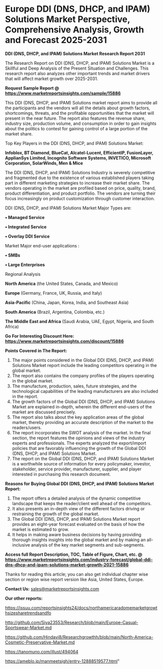 # Europe DDI (DNS, DHCP, and IPAM) Solutions Market Perspective, Comprehensive Analysis, Growth and Forecast 2025-2031

<strong>DDI (DNS, DHCP, and IPAM) Solutions Market Research Report 2031</strong>

The Research Report on DDI (DNS, DHCP, and IPAM) Solutions Market is a Skillful and Deep Analysis of the Present Situation and Challenges. This research report also analyzes other important trends and market drivers that will affect market growth over 2025-2031.

<strong>Request Sample Report @ <a href=https://www.marketreportsinsights.com/sample/15886>https://www.marketreportsinsights.com/sample/15886</a></strong>

This DDI (DNS, DHCP, and IPAM) Solutions market report aims to provide all the participants and the vendors will all the details about growth factors, shortcomings, threats, and the profitable opportunities that the market will present in the near future. The report also features the revenue share, industry size, production volume, and consumption in order to gain insights about the politics to contest for gaining control of a large portion of the market share.

Top Key Players in the DDI (DNS, DHCP, and IPAM) Solutions Market:

<strong>Infoblox, BT Diamond, BlueCat, Alcatel-Lucent, EfficientIP, FusionLayer, ApplianSys Limited, Incognito Software Systems, INVETICO, Microsoft Corporation, SolarWinds, Men & Mice</strong>

The DDI (DNS, DHCP, and IPAM) Solutions Industry is severely competitive and fragmented due to the existence of various established players taking part in different marketing strategies to increase their market share. The vendors operating in the market are profiled based on price, quality, brand, product differentiation, and product portfolio. The vendors are turning their focus increasingly on product customization through customer interaction.

DDI (DNS, DHCP, and IPAM) Solutions Market Major Types are:

<strong>• Managed Service

• Integrated Service

• Overlay DDI Service</strong>

Market Major end-user applications :

<strong>• SMBs

• Large Enterprises</strong>

Regional Analysis

</u><strong><b>North America</b></strong> (the United States, Canada, and Mexico)

<strong><b>Europe </b></strong>(Germany, France, UK, Russia, and Italy)

<strong><b>Asia-Pacific</b></strong> (China, Japan, Korea, India, and Southeast Asia)

<strong><b>South America</b></strong> (Brazil, Argentina, Colombia, etc.)

<strong><b>The Middle East and Africa</b></strong> (Saudi Arabia, UAE, Egypt, Nigeria, and South Africa)

<strong>Go For Interesting Discount Here: <a href=https://www.marketreportsinsights.com/discount/15886>https://www.marketreportsinsights.com/discount/15886</a></strong>

<strong>Points Covered in The Report:</strong>
<ol>
  <li>The major points considered in the Global DDI (DNS, DHCP, and IPAM) Solutions Market report include the leading competitors operating in the global market.</li>
  <li>The report also contains the company profiles of the players operating in the global market.</li>
  <li>The manufacture, production, sales, future strategies, and the technological capabilities of the leading manufacturers are also included in the report.</li>
  <li>The growth factors of the Global DDI (DNS, DHCP, and IPAM) Solutions Market are explained in-depth, wherein the different end-users of the market are discussed precisely.</li>
  <li>The report also talks about the key application areas of the global market, thereby providing an accurate description of the market to the readers/users.</li>
  <li>The report incorporates the SWOT analysis of the market. In the final section, the report features the opinions and views of the industry experts and professionals. The experts analyzed the export/import policies that are favorably influencing the growth of the Global DDI (DNS, DHCP, and IPAM) Solutions Market.</li>
  <li>The report on the Global DDI (DNS, DHCP, and IPAM) Solutions Market is a worthwhile source of information for every policymaker, investor, stakeholder, service provider, manufacturer, supplier, and player interested in purchasing this research document.</li>
</ol>
<strong>Reasons for Buying Global DDI (DNS, DHCP, and IPAM) Solutions Market Report:</strong>

<ol>
  <li>The report offers a detailed analysis of the dynamic competitive landscape that keeps the reader/client well ahead of the competitors.</li>
  <li>It also presents an in-depth view of the different factors driving or restraining the growth of the global market.</li>
  <li>The Global DDI (DNS, DHCP, and IPAM) Solutions Market report provides an eight-year forecast evaluated on the basis of how the market is estimated to grow.</li>
  <li>It helps in making aware business decisions by having providing thorough insights insights into the global market and by making an all-inclusive analysis of the key market segments and sub-segments.</li>
</ol>
<strong>Access full Report Description, TOC, Table of Figure, Chart, etc. @ <a href=https://www.marketreportsinsights.com/industry-forecast/global-ddi-dns-dhcp-and-ipam-solutions-market-growth-2021-15886>https://www.marketreportsinsights.com/industry-forecast/global-ddi-dns-dhcp-and-ipam-solutions-market-growth-2021-15886</a></strong>


Thanks for reading this article; you can also get individual chapter wise section or region wise report version like Asia, United States, Europe.

<strong>Contact Us:</strong>
sales@marketreportsinsights.com

<strong>Our other reports:</strong>

<a href=https://issuu.com/reportsinsights24/docs/northamericaradomemarketgrowthsizesharetrendsandfo>https://issuu.com/reportsinsights24/docs/northamericaradomemarketgrowthsizesharetrendsandfo</a>

<a href=http://github.com/Siya23553/Research/blob/main/Europe-Casual-Sportswear-Market.md>http://github.com/Siya23553/Research/blob/main/Europe-Casual-Sportswear-Market.md</a>

<a href=https://github.com/Hindavi8/Researchgrowthh/blob/main/North-America-Cosmetic-Preservative-Market.md>https://github.com/Hindavi8/Researchgrowthh/blob/main/North-America-Cosmetic-Preservative-Market.md</a>

<a href=https://tanomuno.com/illust/494064>https://tanomuno.com/illust/494064</a>

<a href=https://ameblo.jp/manmeetsigh/entry-12888519577.html>https://ameblo.jp/manmeetsigh/entry-12888519577.html</a>"
